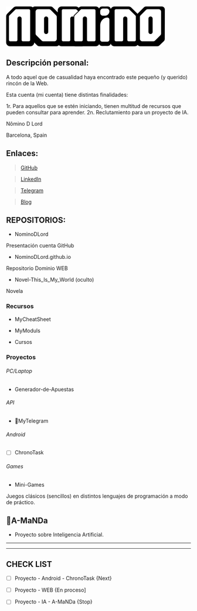 ![Logo](img/Logo.svg)

## Descripción personal:

A todo aquel que de casualidad haya encontrado este pequeño (y querido) rincón de la Web.

Esta cuenta (mi cuenta) tiene distintas finalidades:

1r. Para aquellos que se estén iniciando, tienen multitud de recursos que pueden consultar para aprender.
2n. Reclutamiento para un proyecto de IA.



Nômino D Lord

Barcelona, Spain

## Enlaces:

> [GitHub](https://nominodlord.github.io)

> [LinkedIn](https://www.linkedin.com/in/ferran-ferrando-mart%C3%ADnez-459a68227)

> [Telegram](https://t.me/NominoDLord)

> [Blog](https://nominoblogdotorg.wordpress.com)



## REPOSITORIOS:

- NominoDLord

Presentación cuenta GitHub



- NominoDLord.github.io

Repositorio Dominio WEB



- Novel-This_Is_My_World (oculto)

Novela



### Recursos


- MyCheatSheet




- MyModuls



- Cursos



### Proyectos

###### PC/Laptop

- Generador-de-Apuestas

###### API

- MyTelegram

###### Android

- [ ] ChronoTask <!-- (Definir nombre) -->



###### Games

- Mini-Games

Juegos clásicos (sencillos) en distintos lenguajes de programación a modo de práctico.



## A-MaNDa

- Proyecto sobre Inteligencia Artificial.








***
***

## CHECK LIST

- [ ] Proyecto - Android - ChronoTask {Next}
- [ ] Proyecto - WEB {En proceso]
- [ ] Proyecto - IA - A-MaNDa {Stop}


<!--
**NominoDLord/NominoDLord** is a ✨ _special_ ✨ repository because its `README.md` (this file) appears on your GitHub profile.

Here are some ideas to get you started:

- 🔭 I’m currently working on ...
- 🌱 I’m currently learning ...
- 👯 I’m looking to collaborate on ...
- 🤔 I’m looking for help with ...
- 💬 Ask me about ...
- 📫 How to reach me: ...
- 😄 Pronouns: ...
- ⚡ Fun fact: ...
-->
